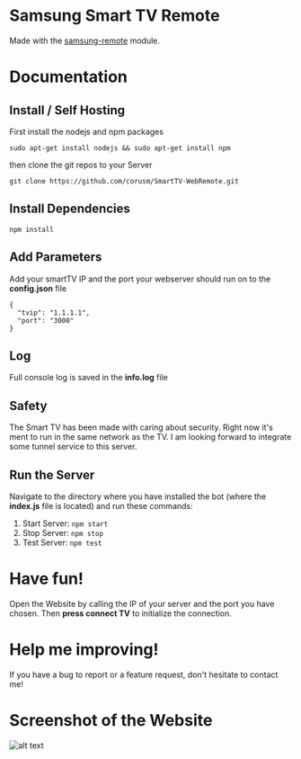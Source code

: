 # Samsung Smart TV Remote

Made with the [samsung-remote](https://github.com/natalan/samsung-remote) module.

# Documentation

## Install / Self Hosting

First install the nodejs and npm packages
```
sudo apt-get install nodejs && sudo apt-get install npm
```

then clone the git repos to your Server
```
git clone https://github.com/corusm/SmartTV-WebRemote.git
```

## Install Dependencies
```
npm install
```

## Add Parameters
Add your smartTV IP and the port your webserver should run on to the **config.json** file
```
{
  "tvip": "1.1.1.1",
  "port": "3000"
}
```


## Log
Full console log is saved in the **info.log** file

## Safety
The Smart TV has been made with caring about security. Right now it's ment to run in the same network as the TV. I am looking forward to integrate some tunnel service to this server.

## Run the Server
Navigate to the directory where you have installed the bot (where the **index.js** file is located) and run these commands:

1. Start Server: `npm start`
2. Stop Server: `npm stop`
3. Test Server: `npm test`

# Have fun!
Open the Website by calling the IP of your server and the port you have chosen. Then **press connect TV** to initialize the connection.

# Help me improving!
If you have a bug to report or a feature request, don't hesitate to contact me!


# Screenshot of the Website
![alt text](https://cloud.corusm.de/index.php/apps/files_sharing/publicpreview/sG8z4LGr7ZYBQLt?x=1875&y=589&a=true&file=download.png&scalingup=0)
